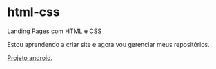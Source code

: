# html-css
 Landing Pages com HTML e CSS

 Estou aprendendo a criar site e agora vou gerenciar meus repositórios.

<a href="https://gabriels997.github.io/html-css/Landing-Pages/LP02/index.html" target="_blank"> Projeto android.</a>